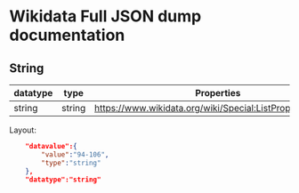 # Wikidata Full JSON dump documentation

## String

|datatype|type|Properties
|---|---|----|
|string|string|<https://www.wikidata.org/wiki/Special:ListProperties/string>

Layout:

````json
    "datavalue":{
        "value":"94-106",
        "type":"string"
    },
    "datatype":"string"
````
